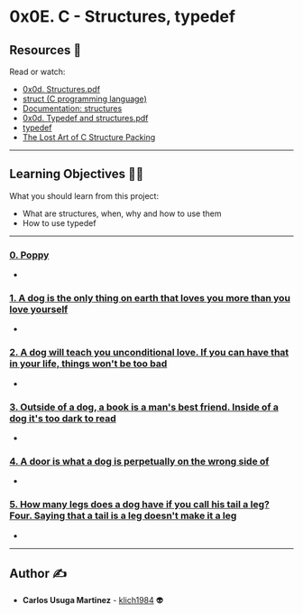 # 0x0E. C - Structures, typedef

## Resources :eyes:
Read or watch:
* [0x0d. Structures.pdf](https://intranet.hbtn.io/rltoken/Rc1JAo6IS9HkELfLUylh2g)
* [struct (C programming language)](https://intranet.hbtn.io/rltoken/sF_gQY2e9CP95XbgWQkduA)
* [Documentation: structures](https://intranet.hbtn.io/rltoken/7VySR2oMyxk7VMR8LLOvZA)
* [0x0d. Typedef and structures.pdf](https://intranet.hbtn.io/rltoken/kef9P9qRh_co4dxwHU8QGA)
* [typedef](https://intranet.hbtn.io/rltoken/-vbMNPFrIA5PcVs4RiWr4g)
* [The Lost Art of C Structure Packing](https://intranet.hbtn.io/rltoken/92gDeb3TtzgLDpzo9DXfZg)

---
## Learning Objectives :technologist:
What you should learn from this project:

* What are structures, when, why and how to use them
* How to use typedef

---

### [0. Poppy](./dog.h)
* 


### [1. A dog is the only thing on earth that loves you more than you love yourself](./1-init_dog.c)
* 


### [2. A dog will teach you unconditional love. If you can have that in your life, things won't be too bad](./2-print_dog.c)
* 


### [3. Outside of a dog, a book is a man's best friend. Inside of a dog it's too dark to read](./dog.h)
* 


### [4. A door is what a dog is perpetually on the wrong side of](./4-new_dog.c)
* 


### [5. How many legs does a dog have if you call his tail a leg? Four. Saying that a tail is a leg doesn't make it a leg](./5-free_dog.c)
* 

---

## Author :writing_hand:
* **Carlos Usuga Martinez** - [klich1984](https://github.com/klich1984) :alien: